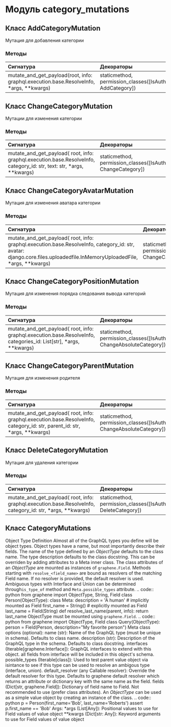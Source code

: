 # Модуль category_mutations



## Класс AddCategoryMutation

Мутация для добавления категории

### Методы

| Сигнатура                                                                               | Декораторы                                                       | Описание |
| :-------------------------------------------------------------------------------------- | :--------------------------------------------------------------- | :------- |
| mutate_and_get_payload(root, info: graphql.execution.base.ResolveInfo, *args, **kwargs) | staticmethod, permission_classes([IsAuthenticated, AddCategory]) | -        |

## Класс ChangeCategoryMutation

Мутации для изменения категории

### Методы

| Сигнатура                                                                                                             | Декораторы                                                          | Описание |
| :-------------------------------------------------------------------------------------------------------------------- | :------------------------------------------------------------------ | :------- |
| mutate_and_get_payload( root, info: graphql.execution.base.ResolveInfo, category_id: str, text: str, *args, **kwargs) | staticmethod, permission_classes([IsAuthenticated, ChangeCategory]) | -        |

## Класс ChangeCategoryAvatarMutation

Мутация для изменения аватара категории

### Методы

| Сигнатура                                                                                                                                                               | Декораторы                                                          | Описание |
| :---------------------------------------------------------------------------------------------------------------------------------------------------------------------- | :------------------------------------------------------------------ | :------- |
| mutate_and_get_payload( root, info: graphql.execution.base.ResolveInfo, category_id: str, avatar: django.core.files.uploadedfile.InMemoryUploadedFile, *args, **kwargs) | staticmethod, permission_classes([IsAuthenticated, ChangeCategory]) | -        |

## Класс ChangeCategoryPositionMutation

Мутация для изменения порядка следования вывода категорий

### Методы

| Сигнатура                                                                                                          | Декораторы                                                                  | Описание |
| :----------------------------------------------------------------------------------------------------------------- | :-------------------------------------------------------------------------- | :------- |
| mutate_and_get_payload( root, info: graphql.execution.base.ResolveInfo, categories_id: List[str], *args, **kwargs) | staticmethod, permission_classes([IsAuthenticated, ChangeAbsoluteCategory]) | -        |

## Класс ChangeCategoryParentMutation

Мутация для изменения родителя

### Методы

| Сигнатура                                                                                                                  | Декораторы                                                                  | Описание |
| :------------------------------------------------------------------------------------------------------------------------- | :-------------------------------------------------------------------------- | :------- |
| mutate_and_get_payload( root, info: graphql.execution.base.ResolveInfo, category_id: str, parent_id: str, *args, **kwargs) | staticmethod, permission_classes([IsAuthenticated, ChangeAbsoluteCategory]) | -        |

## Класс DeleteCategoryMutation

Мутация для удаления категории

### Методы

| Сигнатура                                                                                                  | Декораторы                                                          | Описание |
| :--------------------------------------------------------------------------------------------------------- | :------------------------------------------------------------------ | :------- |
| mutate_and_get_payload( root, info: graphql.execution.base.ResolveInfo, category_id: str, *args, **kwargs) | staticmethod, permission_classes([IsAuthenticated, DeleteCategory]) | -        |

## Класс CategoryMutations

Object Type Definition Almost all of the GraphQL types you define will be object types. Object types have a name, but most importantly describe their fields. The name of the type defined by an _ObjectType_ defaults to the class name. The type description defaults to the class docstring. This can be overriden by adding attributes to a Meta inner class. The class attributes of an _ObjectType_ are mounted as instances of ``graphene.Field``. Methods starting with ``resolve_<field_name>`` are bound as resolvers of the matching Field name. If no resolver is provided, the default resolver is used. Ambiguous types with Interface and Union can be determined through``is_type_of`` method and ``Meta.possible_types`` attribute. .. code:: python from graphene import ObjectType, String, Field class Person(ObjectType): class Meta: description = 'A human' # implicitly mounted as Field first_name = String() # explicitly mounted as Field last_name = Field(String) def resolve_last_name(parent, info): return last_name ObjectType must be mounted using ``graphene.Field``. .. code:: python from graphene import ObjectType, Field class Query(ObjectType): person = Field(Person, description="My favorite person") Meta class options (optional): name (str): Name of the GraphQL type (must be unique in schema). Defaults to class name. description (str): Description of the GraphQL type in the schema. Defaults to class docstring. interfaces (Iterable[graphene.Interface]): GraphQL interfaces to extend with this object. all fields from interface will be included in this object's schema. possible_types (Iterable[class]): Used to test parent value object via isintance to see if this type can be used to resolve an ambigous type (interface, union). default_resolver (any Callable resolver): Override the default resolver for this type. Defaults to graphene default resolver which returns an attribute or dictionary key with the same name as the field. fields (Dict[str, graphene.Field]): Dictionary of field name to Field. Not recommended to use (prefer class attributes). An _ObjectType_ can be used as a simple value object by creating an instance of the class. .. code:: python p = Person(first_name='Bob', last_name='Roberts') assert p.first_name == 'Bob' Args: *args (List[Any]): Positional values to use for Field values of value object **kwargs (Dict[str: Any]): Keyword arguments to use for Field values of value object